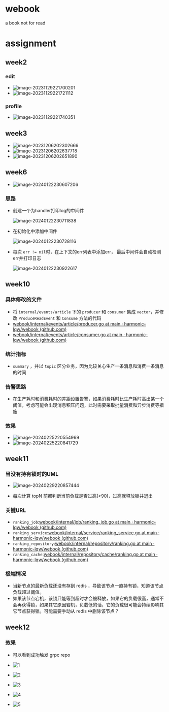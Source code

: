 # webook
a book not for read

# assignment

## week2

### edit

+ ![image-20231129221700201](README.assets/image-20231129221700201.png)
+ ![image-20231129221721112](README.assets/image-20231129221721112.png)

### profile

+ ![image-20231129221740351](README.assets/image-20231129221740351.png)

## week3

+ ![image-20231206202302666](README.assets/image-20231206202302666.png)
+ ![image-20231206202637718](README.assets/image-20231206202637718.png)
+ ![image-20231206202651890](README.assets/image-20231206202651890.png)

## week6

+ ![image-20240122230607206](README.assets/image-20240122230607206.png)

  

### 思路

+ 创建一个为handler打印log的中间件

  ![image-20240122230711838](README.assets/image-20240122230711838.png)

+ 在初始化中添加中间件

  ![image-20240122230728116](README.assets/image-20240122230728116.png)

+ 每次 `err != nil`时，在上下文的err列表中添加err， 最后中间件会自动检测err并打印日志

  ![image-20240122230922617](README.assets/image-20240122230922617.png)

## week10

### 具体修改的文件

+ 将 `internal/events/article` 下的 `producer` 和 `consumer` 集成 `vector`，并修改 `ProduceReadEvent` 和 `Consume` 方法的代码
+ [webook/internal/events/article/producer.go at main · harmonic-lqw/webook (github.com)](https://github.com/harmonic-lqw/webook/blob/main/internal/events/article/producer.go)
+ [webook/internal/events/article/consumer.go at main · harmonic-lqw/webook (github.com)](https://github.com/harmonic-lqw/webook/blob/main/internal/events/article/consumer.go)

### 统计指标

+ `summary` ，并以 `topic` 区分业务，因为比较关心生产一条消息和消费一条消息的时间

### 告警思路

+ 在生产耗时和消费耗时的差距设置告警，如果消费耗时比生产耗时高出某一个阈值，考虑可能会出现消息积压问题，此时需要采取批量消费和异步消费等措施

### 效果

+ ![image-20240225220554969](README.assets/image-20240225220554969.png)
+ ![image-20240225220841729](README.assets/image-20240225220841729.png)

## week11

### 当没有持有锁时的UML

+ ![image-20240229220857444](README.assets/image-20240229220857444.png)

+ 每次计算 topN 前都判断当前负载是否过高(>90)，过高就释放锁并退出

### 关键URL

+ `ranking_job`:[webook/internal/job/ranking_job.go at main · harmonic-lqw/webook (github.com)](https://github.com/harmonic-lqw/webook/blob/main/internal/job/ranking_job.go)
+ `ranking_service`:[webook/internal/service/ranking_service.go at main · harmonic-lqw/webook (github.com)](https://github.com/harmonic-lqw/webook/blob/main/internal/service/ranking_service.go)
+ `ranking_repository`:[webook/internal/repository/ranking.go at main · harmonic-lqw/webook (github.com)](https://github.com/harmonic-lqw/webook/blob/main/internal/repository/ranking.go)
+ `ranking_cache`:[webook/internal/repository/cache/ranking.go at main · harmonic-lqw/webook (github.com)](https://github.com/harmonic-lqw/webook/blob/main/internal/repository/cache/ranking.go)

### 极端情况

+ 当新节点的最新负载还没有存到 redis ，导致该节点一直持有锁，知道该节点负载超过阈值。
+ 如果该节点宕机，该锁只能等到超时才会被释放，如果它的负载很高，通常不会再获得锁，如果其它原因宕机，负载低的话，它的负载很可能会持续影响其它节点获得锁。可能需要手动从 redis 中删除该节点？

## week12

### 效果

+ 可以看到成功触发 grpc repo

+ ![1](README.assets/1.png)

+ ![2](README.assets/2.png)

+ ![3](README.assets/3.png)

+ ![4](README.assets/4.png)

+ ![5](README.assets/5.png)

  
